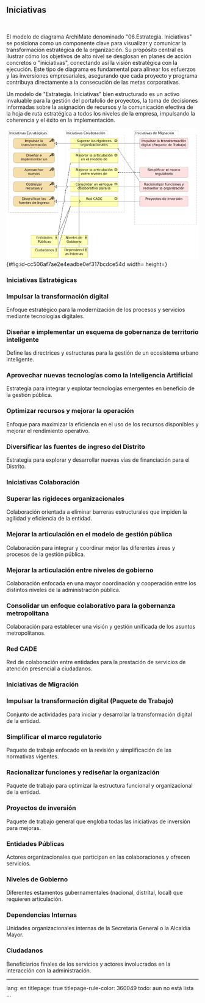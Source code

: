 
## Iniciativas

> 

<br>

El modelo de diagrama ArchiMate denominado "06.Estrategia. Iniciativas" se posiciona como un componente clave para visualizar y comunicar la transformación estratégica de la organización. Su propósito central es ilustrar cómo los objetivos de alto nivel se desglosan en planes de acción concretos o "iniciativas", conectando así la visión estratégica con la ejecución. Este tipo de diagrama es fundamental para alinear los esfuerzos y las inversiones empresariales, asegurando que cada proyecto y programa contribuya directamente a la consecución de las metas corporativas.

Un modelo de "Estrategia. Iniciativas" bien estructurado es un activo invaluable para la gestión del portafolio de proyectos, la toma de decisiones informadas sobre la asignación de recursos y la comunicación efectiva de la hoja de ruta estratégica a todos los niveles de la empresa, impulsando la coherencia y el éxito en la implementación.

![06.Estrategia. Iniciativas. _Fuente: Propuesta servicios de ingeniería y evaluación de arquitectura $APP $CLIENTE (2025)_](images/06.Estrategia.Iniciativas.png){#fig:id-cc506af7ae2e4eadbe0ef317bcdce54d width= height=}

### Iniciativas Estratégicas

### Impulsar la transformación digital
Enfoque estratégico para la modernización de los procesos y servicios mediante tecnologías digitales.
### Diseñar e implementar un esquema de gobernanza de territorio inteligente
Define las directrices y estructuras para la gestión de un ecosistema urbano inteligente.
### Aprovechar nuevas tecnologías como la Inteligencia Artificial
Estrategia para integrar y explotar tecnologías emergentes en beneficio de la gestión pública.
### Optimizar recursos y mejorar la operación
Enfoque para maximizar la eficiencia en el uso de los recursos disponibles y mejorar el rendimiento operativo.
### Diversificar las fuentes de ingreso del Distrito
Estrategia para explorar y desarrollar nuevas vías de financiación para el Distrito.
### Iniciativas Colaboración

### Superar las rigideces organizacionales
Colaboración orientada a eliminar barreras estructurales que impiden la agilidad y eficiencia de la entidad.
### Mejorar la articulación en el modelo de gestión pública
Colaboración para integrar y coordinar mejor las diferentes áreas y procesos de la gestión pública.
### Mejorar la articulación entre niveles de gobierno
Colaboración enfocada en una mayor coordinación y cooperación entre los distintos niveles de la administración pública.
### Consolidar un enfoque colaborativo para la gobernanza metropolitana
Colaboración para establecer una visión y gestión unificada de los asuntos metropolitanos.
### Red CADE
Red de colaboración entre entidades para la prestación de servicios de atención presencial a ciudadanos.
### Iniciativas de Migración

### Impulsar la transformación digital (Paquete de Trabajo)
Conjunto de actividades para iniciar y desarrollar la transformación digital de la entidad.
### Simplificar el marco regulatorio
Paquete de trabajo enfocado en la revisión y simplificación de las normativas vigentes.
### Racionalizar funciones y rediseñar la organización
Paquete de trabajo para optimizar la estructura funcional y organizacional de la entidad.
### Proyectos de inversión
Paquete de trabajo general que engloba todas las iniciativas de inversión para mejoras.
### Entidades Públicas
Actores organizacionales que participan en las colaboraciones y ofrecen servicios.
### Niveles de Gobierno
Diferentes estamentos gubernamentales (nacional, distrital, local) que requieren articulación.
### Dependencias Internas
Unidades organizacionales internas de la Secretaría General o la Alcaldía Mayor.
### Ciudadanos
Beneficiarios finales de los servicios y actores involucrados en la interacción con la administración.





---
lang: en
titlepage: true
titlepage-rule-color: 360049
todo: aun no está lista
...

